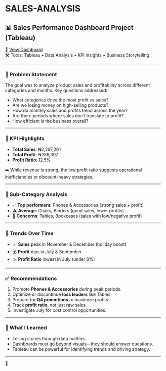 # SALES-ANALYSIS
## 📊 Sales Performance Dashboard Project (Tableau)

🔗 [View Dashboard](https://public.tableau.com/app/profile/jeremiah.ogundipe/viz/SALESDASHBOARD_17424897581460/Dashboard1)  
🛠️ Tools: Tableau • Data Analysis • KPI Insights • Business Storytelling  

---

### 🧠 Problem Statement

The goal was to analyze product sales and profitability across different categories and months. Key questions addressed:

- What categories drive the most profit vs sales?
- Are we losing money on high-selling products?
- How do monthly sales and profits trend across the year?
- Are there periods where sales don’t translate to profit?
- How efficient is the business overall?

---

### 🔑 KPI Highlights

- **Total Sales**: ₦2,297,201  
- **Total Profit**: ₦286,397  
- **Profit Ratio**: 12.5%

➡️ While revenue is strong, the low profit ratio suggests operational inefficiencies or discount-heavy strategies.

---

### 📂 Sub-Category Analysis

- ✅ **Top performers**: Phones & Accessories (strong sales + profit)
- ⚠️ **Average**: Chairs, Binders (good sales, lower profits)
- 🔻 **Concerns**: Tables, Bookcases (sales with low/negative profit)

---

### 📅 Trends Over Time

- 📈 **Sales** peak in November & December (holiday boost)
- 💰 **Profit** dips in July & September
- 📉 **Profit Ratio** lowest in July (under 8%)

---

### ✅ Recommendations

1. Promote **Phones & Accessories** during peak periods.
2. Optimize or discontinue **loss leaders** like Tables.
3. Prepare for **Q4 promotions** to maximize profits.
4. Track **profit ratio**, not just raw sales.
5. Investigate July for cost control opportunities.

---

### 📌 What I Learned

- Telling stories through data matters.
- Dashboards must go beyond visuals—they should answer questions.
- Tableau can be powerful for identifying trends and driving strategy.

---

📁 
